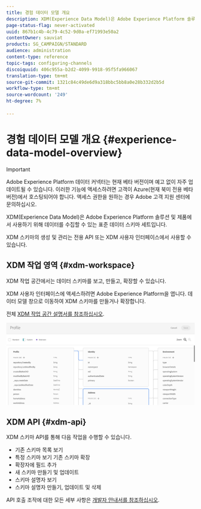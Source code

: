 ```yaml
---
title: 경험 데이터 모델 개요
description: XDM(Experience Data Model)은 Adobe Experience Platform 솔루션 및 제품에서 사용하기 위해 데이터를 수집할 수 있는 표준 데이터 스키마 세트입니다.
page-status-flag: never-activated
uuid: 867b1c4b-4c79-4c52-9d0a-ef71993e50a2
contentOwner: sauviat
products: SG_CAMPAIGN/STANDARD
audience: administration
content-type: reference
topic-tags: configuring-channels
discoiquuid: 406c955a-b2d2-4099-9918-95f5fa966067
translation-type: tm+mt
source-git-commit: 1321c84c49de6d9a318bbc5bb8a0e28b332d2b5d
workflow-type: tm+mt
source-wordcount: '249'
ht-degree: 7%

---
```



# 경험 데이터 모델 개요 {#experience-data-model-overview}

>[!IMPORTANT]
>
>Adobe Experience Platform 데이터 커넥터는 현재 베타 버전이며 예고 없이 자주 업데이트될 수 있습니다. 이러한 기능에 액세스하려면 고객이 Azure(현재 북미 전용 베타 버전)에서 호스팅되어야 합니다. 액세스 권한을 원하는 경우 Adobe 고객 지원 센터에 문의하십시오.

XDM(Experience Data Model)은 Adobe Experience Platform 솔루션 및 제품에서 사용하기 위해 데이터를 수집할 수 있는 표준 데이터 스키마 세트입니다.

XDM 스키마의 생성 및 관리는 전용 API 또는 XDM 사용자 인터페이스에서 사용할 수 있습니다.

## XDM 작업 영역 {#xdm-workspace}

XDM 작업 공간에서는 데이터 스키마를 보고, 만들고, 확장할 수 있습니다.

XDM 사용자 인터페이스에 액세스하려면 Adobe Experience Platform을 엽니다. 데이터 모델 창으로 이동하여 XDM 스키마를 만들거나 확장합니다.

전체 [XDM 작업 공간 설명서를 참조하십시오](https://docs.adobe.com/content/help/ko-KR/experience-platform/xdm/api/getting-started.html).

![](assets/aep_xdmworkspace.png)

## XDM API {#xdm-api}

XDM 스키마 API를 통해 다음 작업을 수행할 수 있습니다.

* 기존 스키마 목록 보기
* 특정 스키마 보기 기존 스키마 확장
* 확장자에 필드 추가
* 새 스키마 만들기 및 업데이트
* 스키마 설명자 보기
* 스키마 설명자 만들기, 업데이트 및 삭제

API 호출 조작에 대한 모든 세부 사항은 [개발자 안내서를 참조하십시오](https://docs.adobe.com/content/help/ko-KR/experience-platform/xdm/api/getting-started.html).
